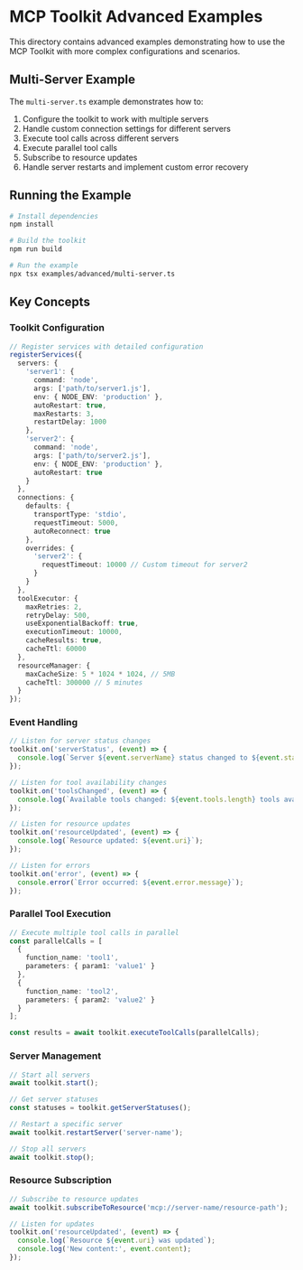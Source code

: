 # MCP Toolkit Advanced Examples

This directory contains advanced examples demonstrating how to use the MCP Toolkit with more complex configurations and scenarios.

## Multi-Server Example

The `multi-server.ts` example demonstrates how to:

1. Configure the toolkit to work with multiple servers
2. Handle custom connection settings for different servers
3. Execute tool calls across different servers
4. Execute parallel tool calls
5. Subscribe to resource updates
6. Handle server restarts and implement custom error recovery

## Running the Example

```bash
# Install dependencies
npm install

# Build the toolkit
npm run build

# Run the example
npx tsx examples/advanced/multi-server.ts
```

## Key Concepts

### Toolkit Configuration

```typescript
// Register services with detailed configuration
registerServices({
  servers: {
    'server1': {
      command: 'node',
      args: ['path/to/server1.js'],
      env: { NODE_ENV: 'production' },
      autoRestart: true,
      maxRestarts: 3,
      restartDelay: 1000
    },
    'server2': {
      command: 'node',
      args: ['path/to/server2.js'],
      env: { NODE_ENV: 'production' },
      autoRestart: true
    }
  },
  connections: {
    defaults: {
      transportType: 'stdio',
      requestTimeout: 5000,
      autoReconnect: true
    },
    overrides: {
      'server2': {
        requestTimeout: 10000 // Custom timeout for server2
      }
    }
  },
  toolExecutor: {
    maxRetries: 2,
    retryDelay: 500,
    useExponentialBackoff: true,
    executionTimeout: 10000,
    cacheResults: true,
    cacheTtl: 60000
  },
  resourceManager: {
    maxCacheSize: 5 * 1024 * 1024, // 5MB
    cacheTtl: 300000 // 5 minutes
  }
});
```

### Event Handling

```typescript
// Listen for server status changes
toolkit.on('serverStatus', (event) => {
  console.log(`Server ${event.serverName} status changed to ${event.status}`);
});

// Listen for tool availability changes
toolkit.on('toolsChanged', (event) => {
  console.log(`Available tools changed: ${event.tools.length} tools available`);
});

// Listen for resource updates
toolkit.on('resourceUpdated', (event) => {
  console.log(`Resource updated: ${event.uri}`);
});

// Listen for errors
toolkit.on('error', (event) => {
  console.error(`Error occurred: ${event.error.message}`);
});
```

### Parallel Tool Execution

```typescript
// Execute multiple tool calls in parallel
const parallelCalls = [
  {
    function_name: 'tool1',
    parameters: { param1: 'value1' }
  },
  {
    function_name: 'tool2',
    parameters: { param2: 'value2' }
  }
];

const results = await toolkit.executeToolCalls(parallelCalls);
```

### Server Management

```typescript
// Start all servers
await toolkit.start();

// Get server statuses
const statuses = toolkit.getServerStatuses();

// Restart a specific server
await toolkit.restartServer('server-name');

// Stop all servers
await toolkit.stop();
```

### Resource Subscription

```typescript
// Subscribe to resource updates
await toolkit.subscribeToResource('mcp://server-name/resource-path');

// Listen for updates
toolkit.on('resourceUpdated', (event) => {
  console.log(`Resource ${event.uri} was updated`);
  console.log('New content:', event.content);
});
```